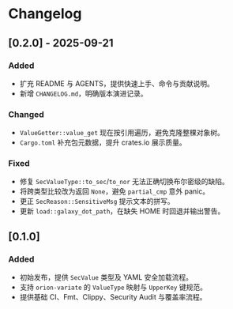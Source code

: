 # Changelog

## [0.2.0] - 2025-09-21
### Added
- 扩充 README 与 AGENTS，提供快速上手、命令与贡献说明。
- 新增 `CHANGELOG.md`，明确版本演进记录。

### Changed
- `ValueGetter::value_get` 现在按引用遍历，避免克隆整棵对象树。
- `Cargo.toml` 补充包元数据，提升 crates.io 展示质量。

### Fixed
- 修复 `SecValueType::to_sec`/`to_nor` 无法正确切换布尔密级的缺陷。
- 将跨类型比较改为返回 `None`，避免 `partial_cmp` 意外 panic。
- 更正 `SecReason::SensitiveMsg` 提示文本的拼写。
- 更新 `load::galaxy_dot_path`，在缺失 HOME 时回退并输出警告。

## [0.1.0]
### Added
- 初始发布，提供 `SecValue` 类型及 YAML 安全加载流程。
- 支持 `orion-variate` 的 `ValueType` 映射与 `UpperKey` 键规范。
- 提供基础 CI、Fmt、Clippy、Security Audit 与覆盖率流程。
